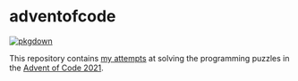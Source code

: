 # adventofcode

[![pkgdown](https://github.com/soniamitchell/adventofcode/actions/workflows/pkgdown.yaml/badge.svg)](https://github.com/soniamitchell/adventofcode/actions/workflows/pkgdown.yaml)

This repository contains [my attempts](http://soniamitchell.github.io/adventofcode/articles/2021.html) at solving the programming puzzles 
in the [Advent of Code 2021](https://adventofcode.com/2021).
